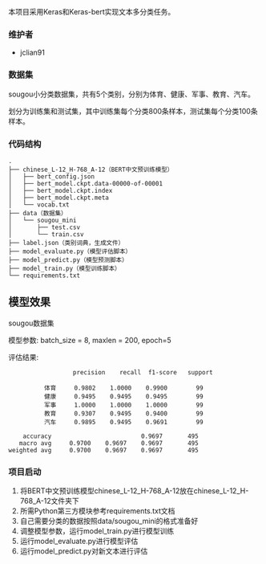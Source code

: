本项目采用Keras和Keras-bert实现文本多分类任务。

### 维护者

- jclian91

### 数据集

sougou小分类数据集，共有5个类别，分别为体育、健康、军事、教育、汽车。

划分为训练集和测试集，其中训练集每个分类800条样本，测试集每个分类100条样本。

### 代码结构

```
.
├── chinese_L-12_H-768_A-12（BERT中文预训练模型）
│   ├── bert_config.json
│   ├── bert_model.ckpt.data-00000-of-00001
│   ├── bert_model.ckpt.index
│   ├── bert_model.ckpt.meta
│   └── vocab.txt
├── data（数据集）
│   └── sougou_mini
│       ├── test.csv
│       └── train.csv
├── label.json（类别词典，生成文件）
├── model_evaluate.py（模型评估脚本）
├── model_predict.py（模型预测脚本）
├── model_train.py（模型训练脚本）
└── requirements.txt
```

## 模型效果

sougou数据集

模型参数: batch_size = 8, maxlen = 200, epoch=5

评估结果:

```
                  precision    recall  f1-score   support

          体育     0.9802    1.0000    0.9900        99
          健康     0.9495    0.9495    0.9495        99
          军事     1.0000    1.0000    1.0000        99
          教育     0.9307    0.9495    0.9400        99
          汽车     0.9895    0.9495    0.9691        99

    accuracy                         0.9697       495
   macro avg     0.9700    0.9697    0.9697       495
weighted avg     0.9700    0.9697    0.9697       495
```

### 项目启动

1. 将BERT中文预训练模型chinese_L-12_H-768_A-12放在chinese_L-12_H-768_A-12文件夹下
2. 所需Python第三方模块参考requirements.txt文档
3. 自己需要分类的数据按照data/sougou_mini的格式准备好
4. 调整模型参数，运行model_train.py进行模型训练
5. 运行model_evaluate.py进行模型评估
6. 运行model_predict.py对新文本进行评估